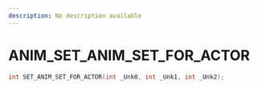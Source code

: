```yaml
---
description: No description available 
---
```


# ANIM\_SET_ANIM_SET_FOR_ACTOR

```cpp
int SET_ANIM_SET_FOR_ACTOR(int _Unk0, int _Unk1, int _Unk2);
```